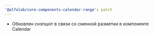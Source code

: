 ```yaml
---
'@alfalab/core-components-calendar-range': patch
---
```


-   Обновлен снэпшот в связи со сменной разметки в компоненте Calendar
